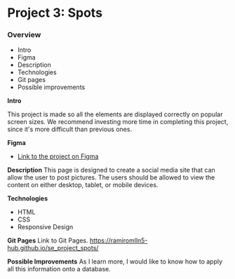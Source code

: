 # Project 3: Spots

### Overview

- Intro
- Figma
- Description
- Technologies
- Git pages
- Possible improvements

**Intro**

This project is made so all the elements are displayed correctly on popular screen sizes. We recommend investing more time in completing this project, since it's more difficult than previous ones.

**Figma**

- [Link to the project on Figma](https://www.figma.com/file/BBNm2bC3lj8QQMHlnqRsga/Sprint-3-Project-%E2%80%94-Spots?type=design&node-id=2%3A60&mode=design&t=afgNFybdorZO6cQo-1)

**Description**
This page is designed to create a social media site that can allow the user to post pictures. The users should be allowed to view the content on either desktop, tablet, or mobile devices.

**Technologies**

- HTML
- CSS
- Responsive Design

**Git Pages**
Link to Git Pages. https://ramiromlln5-hub.github.io/se_project_spots/

**Possible Improvements**
As I learn more, I would like to know how to apply all this information onto a database.
